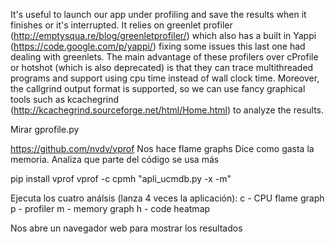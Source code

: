 It's useful to launch our app under profiling and save the results when it finishes or it's interrupted.
It relies on greenlet profiler (http://emptysqua.re/blog/greenletprofiler/) which also has a built in Yappi (https://code.google.com/p/yappi/) fixing some issues this last one had dealing with greenlets. 
The main advantage of these profilers over cProfile or hotshot (which is also deprecated) is that they can trace multithreaded programs and support using cpu time instead of wall clock time. Moreover, the callgrind output format is supported, so we can use fancy graphical tools such as kcachegrind (http://kcachegrind.sourceforge.net/html/Home.html) to analyze the results.

Mirar gprofile.py


https://github.com/nvdv/vprof
Nos hace flame graphs
Dice como gasta la memoria.
Analiza que parte del código se usa más

pip install vprof
vprof -c cpmh "apli_ucmdb.py -x -m"

Ejecuta los cuatro análsis (lanza 4 veces la aplicación):
 c - CPU flame graph
 p - profiler
 m - memory graph
 h - code heatmap

Nos abre un navegador web para mostrar los resultados

